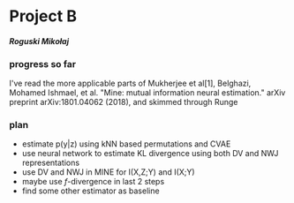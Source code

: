 # Project B
#### *Roguski Mikołaj*
### progress so far
I've read the more applicable parts of Mukherjee et al[1],
Belghazi, Mohamed Ishmael, et al. "Mine: mutual information neural estimation." arXiv preprint arXiv:1801.04062 (2018), and  skimmed through Runge
### plan
* estimate p(y|z) using kNN based permutations and CVAE
* use neural network to estimate KL divergence using both DV and NWJ representations
* use DV and NWJ in MINE for I(X,Z;Y) and I(X;Y)
* maybe use *f*-divergence in last 2 steps
* find some other estimator as baseline